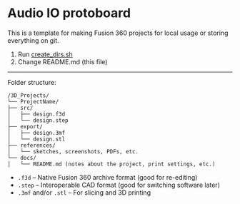 # Audio IO protoboard

This is a template for making Fusion 360 projects for local usage or storing everything on git.

1. Run [create_dirs.sh](../create_dirs.sh)
2. Change README.md (this file)

---

Folder structure:

```
/3D_Projects/
└── ProjectName/
├── src/
│   ├── design.f3d
│   └── design.step
├── export/
│   ├── design.3mf
│   └── design.stl
├── references/
│   └── sketches, screenshots, PDFs, etc.
└── docs/
│   └── README.md (notes about the project, print settings, etc.)
```

- `.f3d` – Native Fusion 360 archive format (good for re-editing)
- `.step` – Interoperable CAD format (good for switching software later)
- `.3mf` and/or `.stl` – For slicing and 3D printing